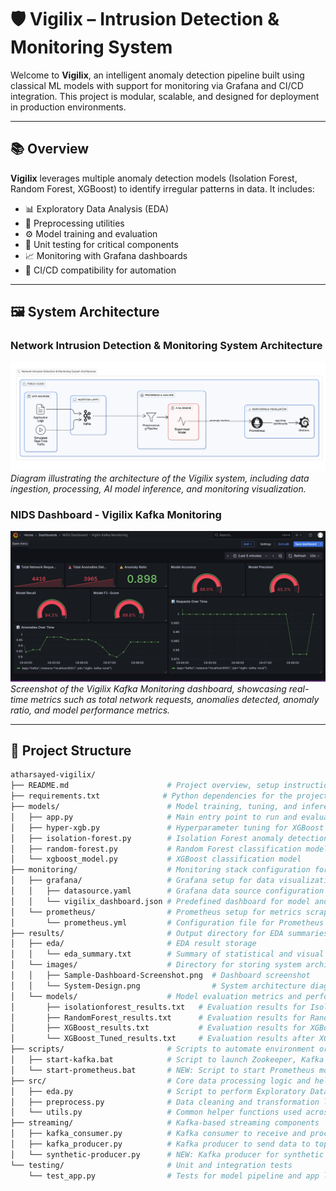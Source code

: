 # 🛡️ Vigilix – Intrusion Detection & Monitoring System

Welcome to **Vigilix**, an intelligent anomaly detection pipeline built using classical ML models with support for monitoring via Grafana and CI/CD integration. This project is modular, scalable, and designed for deployment in production environments.

---

## 📚 Overview

**Vigilix** leverages multiple anomaly detection models (Isolation Forest, Random Forest, XGBoost) to identify irregular patterns in data. It includes:

- 📊 Exploratory Data Analysis (EDA)
- 🧹 Preprocessing utilities
- ⚙️ Model training and evaluation
- 🧪 Unit testing for critical components
- 📈 Monitoring with Grafana dashboards
- 🔄 CI/CD compatibility for automation

---

## 🖼️ System Architecture 

### Network Intrusion Detection & Monitoring System Architecture
![Network Intrusion Detection & Monitoring System Architecture](results/images/System-Design.png)
*Diagram illustrating the architecture of the Vigilix system, including data ingestion, processing, AI model inference, and monitoring visualization.*

### NIDS Dashboard - Vigilix Kafka Monitoring
![NIDS Dashboard - Vigilix Kafka Monitoring](results/images/Sample-Dashboard-Screenshot.png)
*Screenshot of the Vigilix Kafka Monitoring dashboard, showcasing real-time metrics such as total network requests, anomalies detected, anomaly ratio, and model performance metrics.*

---

## 🧭 Project Structure

```bash
atharsayed-vigilix/
├── README.md                      # Project overview, setup instructions, and usage guide
├── requirements.txt              # Python dependencies for the project
├── models/                        # Model training, tuning, and inference scripts
│   ├── app.py                     # Main entry point to run and evaluate models
│   ├── hyper-xgb.py               # Hyperparameter tuning for XGBoost
│   ├── isolation-forest.py        # Isolation Forest anomaly detection implementation
│   ├── random-forest.py           # Random Forest classification model
│   └── xgboost_model.py           # XGBoost classification model
├── monitoring/                    # Monitoring stack configuration for model/data pipeline
│   ├── grafana/                   # Grafana setup for data visualization
│   │   ├── datasource.yaml        # Grafana data source configuration (e.g., Prometheus)
│   │   └── vigilix_dashboard.json # Predefined dashboard for model and system metrics
│   └── prometheus/                # Prometheus setup for metrics scraping
│       └── prometheus.yml         # Configuration file for Prometheus scrape jobs
├── results/                       # Output directory for EDA summaries and model evaluations
│   ├── eda/                       # EDA result storage
│   │   └── eda_summary.txt        # Summary of statistical and visual data insights
│   └── images/                    # Directory for storing system architecture and dashboard images
│   │   ├── Sample-Dashboard-Screenshot.png  # Dashboard screenshot
│   │   └── System-Design.png                # System architecture diagram
│   └── models/                    # Model evaluation metrics and performance logs
│       ├── isolationforest_results.txt   # Evaluation results for Isolation Forest
│       ├── RandomForest_results.txt      # Evaluation results for Random Forest
│       ├── XGBoost_results.txt           # Evaluation results for XGBoost
│       └── XGBoost_Tuned_results.txt     # Evaluation results after XGBoost tuning
├── scripts/                       # Scripts to automate environment or service startup
│   ├── start-kafka.bat            # Script to launch Zookeeper, Kafka broker, and topics
│   └── start-prometheus.bat       # NEW: Script to start Prometheus monitoring service
├── src/                           # Core data processing logic and helper utilities
│   ├── eda.py                     # Script to perform Exploratory Data Analysis
│   ├── preprocess.py              # Data cleaning and transformation logic
│   └── utils.py                   # Common helper functions used across modules
├── streaming/                     # Kafka-based streaming components
│   ├── kafka_consumer.py          # Kafka consumer to receive and process streaming data
│   ├── kafka_producer.py          # Kafka producer to send data to topics
│   └── synthetic-producer.py      # NEW: Kafka producer for synthetic data generation
└── testing/                       # Unit and integration tests
    └── test_app.py                # Tests for model pipeline and app logic